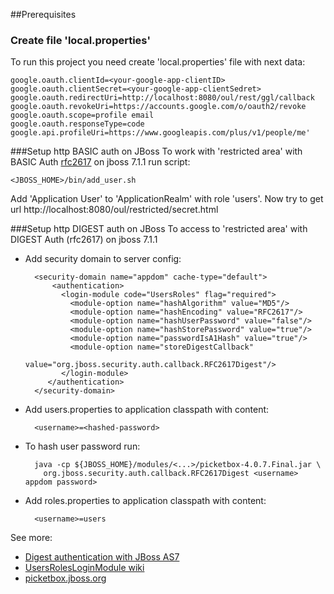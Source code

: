 ##Prerequisites

### Create file 'local.properties'

To run this project you need create 'local.properties' file
with next data:

    google.oauth.clientId=<your-google-app-clientID>
    google.oauth.clientSecret=<your-google-app-clientSedret>
    google.oauth.redirectUri=http://localhost:8080/oul/rest/ggl/callback
    google.oauth.revokeUri=https://accounts.google.com/o/oauth2/revoke
    google.oauth.scope=profile email
    google.oauth.responseType=code
    google.api.profileUri=https://www.googleapis.com/plus/v1/people/me'


###Setup http BASIC auth on JBoss
To work with 'restricted area'   with BASIC Auth [rfc2617](https://www.ietf.org/rfc/rfc2617.txt)  on jboss 7.1.1 run script:

    <JBOSS_HOME>/bin/add_user.sh

Add 'Application User' to 'ApplicationRealm'  with role 'users'.
Now try to get url  http://localhost:8080/oul/restricted/secret.html

###Setup http DIGEST auth on JBoss
To access to 'restricted area' with DIGEST Auth (rfc2617)  on jboss 7.1.1

* Add security domain to server config:
            
        <security-domain name="appdom" cache-type="default">
            <authentication>
              <login-module code="UsersRoles" flag="required">
                <module-option name="hashAlgorithm" value="MD5"/>
                <module-option name="hashEncoding" value="RFC2617"/>
                <module-option name="hashUserPassword" value="false"/>
                <module-option name="hashStorePassword" value="true"/>
                <module-option name="passwordIsA1Hash" value="true"/>
                <module-option name="storeDigestCallback" 
                         value="org.jboss.security.auth.callback.RFC2617Digest"/>
              </login-module>
           </authentication>
        </security-domain>

* Add users.properties to application classpath with content:

        <username>=<hashed-password>

* To hash user password run:

        java -cp ${JBOSS_HOME}/modules/<...>/picketbox-4.0.7.Final.jar \
          org.jboss.security.auth.callback.RFC2617Digest <username> appdom password>

* Add roles.properties to application classpath with content:

        <username>=users

See more: 

* [Digest authentication with JBoss AS7](https://developer.jboss.org/message/744521)
* [UsersRolesLoginModule wiki](https://developer.jboss.org/wiki/UsersRolesLoginModule)
* [picketbox.jboss.org](http://picketbox.jboss.org/)





